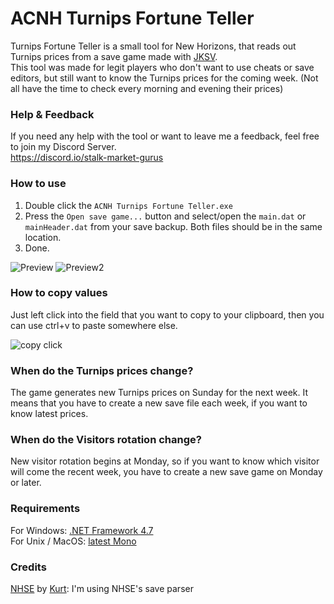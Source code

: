 # ACNH Turnips Fortune Teller
Turnips Fortune Teller is a small tool for New Horizons, that reads out Turnips prices from a save game made with [JKSV](https://github.com/J-D-K/JKSV).  
This tool was made for legit players who don't want to use cheats or save editors, but still want to know the Turnips prices for the coming week. (Not all have the time to check every morning and evening their prices)

### Help & Feedback
If you need any help with the tool or want to leave me a feedback, feel free to join my Discord Server.  
https://discord.io/stalk-market-gurus

### How to use
1. Double click the `ACNH Turnips Fortune Teller.exe`
2. Press the `Open save game...` button and select/open the `main.dat` or `mainHeader.dat` from your save backup. Both files should be in the same location.
3. Done. 

![Preview](https://i.imgur.com/vVV5Iiq.png)
![Preview2](https://i.imgur.com/AsoNbO7.png)

### How to copy values
Just left click into the field that you want to copy to your clipboard, then you can use ctrl+v to paste somewhere else.

![copy click](https://i.imgur.com/zU1k87Q.gif)

### When do the Turnips prices change?
The game generates new Turnips prices on Sunday for the next week.
It means that you have to create a new save file each week, if you want to know latest prices.

### When do the Visitors rotation change?
New visitor rotation begins at Monday, so if you want to know which visitor will come the recent week, you have to create a new save game on Monday or later.

### Requirements
For Windows: [.NET Framework 4.7](https://dotnet.microsoft.com/download/dotnet-framework/net47)  
For Unix / MacOS: [latest Mono](https://www.mono-project.com/download/stable/) 

### Credits
[NHSE](https://github.com/kwsch/NHSE) by [Kurt](https://github.com/kwsch): I'm using NHSE's save parser  
